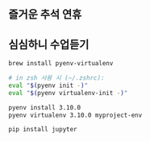## 즐거운 추석 연휴
## 심심하니 수업듣기


```bash
brew install pyenv-virtualenv

# in zsh 사용 시 (~/.zshrc):
eval "$(pyenv init -)"
eval "$(pyenv virtualenv-init -)"

pyenv install 3.10.0
pyenv virtualenv 3.10.0 myproject-env

pip install jupyter
```
